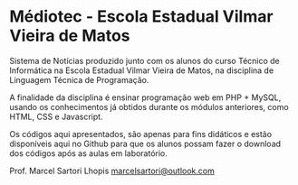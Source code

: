 # Médiotec - Escola Estadual Vilmar Vieira de Matos
Sistema de Notícias produzido junto com os alunos do curso Técnico de Informática na Escola Estadual Vilmar Vieira de Matos, na disciplina de Linguagem Técnica de Programação.

A finalidade da disciplina é ensinar programação web em PHP + MySQL, usando os conhecimentos já obtidos durante os módulos anteriores, como HTML, CSS e Javascript.

Os códigos aqui apresentados, são apenas para fins didáticos e estão disponíveis aqui no Github para que os alunos possam fazer o download dos códigos após as aulas em laboratório.

Prof. Marcel Sartori Lhopis
marcelsartori@outlook.com
